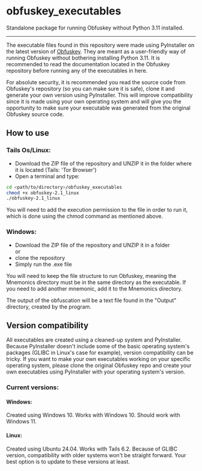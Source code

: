 # obfuskey\_executables
Standalone package for running Obfuskey without Python 3.11 installed.

***

The executable files found in this repository were made using PyInstaller on the latest version of [Obfuskey](https://github.com/bujojo16/obfuskey). They are meant as a user-friendly way of running Obfuskey without bothering installing Python 3.11. It is recommended to read the documentation located in the Obfuskey repository before running any of the executables in here.


For absolute security, it is recommended you read the source code from Obfuskey's repository (so you can make sure it is safe), clone it and generate your own version using PyInstaller. This will improve compatibility since it is made using your own operating system and will give you the opportunity to make sure your executable was generated from the original Obfuskey source code.

## How to use
### Tails Os/Linux:
- Download the ZIP file of the repository and UNZIP it in the folder where it is located (Tails: 'Tor Browser')   
- Open a terminal and type:
```bash
cd <path/to/directory>/obfuskey_executables
chmod +x obfuskey-2.1_linux
./obfuskey-2.1_linux
```
You will need to add the execution permission to the file in order to run it, which is done using the chmod command as mentioned above.
### Windows:
- Download the ZIP file of the repository and UNZIP it in a folder   
    or  
- clone the repository
- Simply run the .exe file

You will need to keep the file structure to run Obfuskey, meaning the Mnemonics directory must be in the same directory as the executable. If you need to add another mnemonic, add it to the Mnemonics directory.

The output of the obfuscation will be a text file found in the "Output" directory, created by the program.

## Version compatibility
All executables are created using a cleaned-up system and PyInstaller. Because PyInstaller doesn't include some of the basic operating system's packages (GLIBC in Linux's case for example), version compatibility can be tricky. If you want to make your own executables working on your specific operating system, please clone the original Obfuskey repo and create your own executables using PyInstaller with your operating system's version.
### Current versions:
#### Windows:
Created using Windows 10. Works with Windows 10. Should work with Windows 11.
#### Linux:
Created using Ubuntu 24.04. Works with Tails 6.2. Because of GLIBC version, compatibility with older systems won't be straight forward. Your best option is to update to these versions at least.

